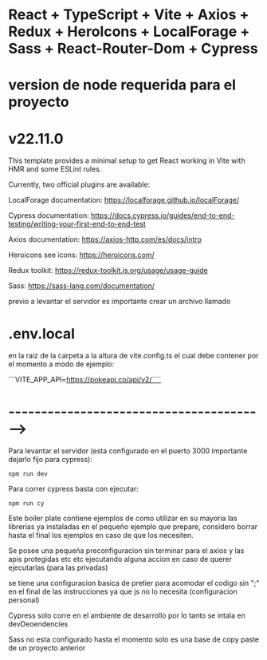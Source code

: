 # React + TypeScript + Vite + Axios + Redux + HeroIcons + LocalForage + Sass + React-Router-Dom + Cypress

# version de node requerida para el proyecto

# v22.11.0

This template provides a minimal setup to get React working in Vite with HMR and some ESLint rules.

Currently, two official plugins are available:

LocalForage documentation:
https://localforage.github.io/localForage/

Cypress documentation:
https://docs.cypress.io/guides/end-to-end-testing/writing-your-first-end-to-end-test

Axios documentation:
https://axios-http.com/es/docs/intro

Heroicons see icons:
https://heroicons.com/

Redux toolkit:
https://redux-toolkit.js.org/usage/usage-guide

Sass:
https://sass-lang.com/documentation/

previo a levantar el servidor es importante crear un archivo llamado

# .env.local

en la raiz de la carpeta a la altura de vite.config.ts el cual debe contener por el momento a modo de ejemplo:

```VITE_APP_API=https://pokeapi.co/api/v2/````

# ---------------------------------------->

Para levantar el servidor (esta configurado en el puerto 3000 importante dejarlo fijo para cypress):

``` npm run dev ```

Para correr cypress basta con ejecutar:

``` npm run cy ```

Este boiler plate contiene ejemplos de como utilizar en su mayoria las librerias ya instaladas en el pequeño ejemplo que prepare, considero borrar hasta el final los ejemplos en caso de que los necesiten.

Se posee una pequeña preconfiguracion sin terminar para el axios y las apis protegidas etc etc ejecutando alguna accion en caso de querer ejecutarlas (para las privadas)

se tiene una configuracion basica de pretier para acomodar el codigo sin ";" en el final de las instrucciones ya que js no lo necesita (configuracion personal)

Cypress solo corre en el ambiente de desarrollo por lo tanto se intala en devDeoendencies

Sass no esta configurado hasta el momento solo es una base de copy paste de un proyecto anterior
